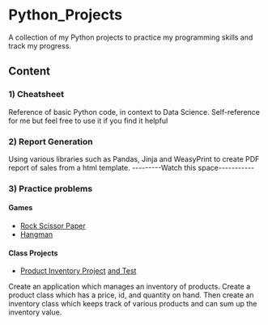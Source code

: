 # Python_Projects
A collection of my Python projects to practice my programming skills and track my progress.

## Content

### 1) Cheatsheet
Reference of basic Python code, in context to Data Science. Self-reference for me but feel free to use it if you find it helpful
### 2) Report Generation
Using various libraries such as Pandas, Jinja and WeasyPrint to create PDF report of sales from a html template.
---------Watch this space-----------
### 3) Practice problems
#### Games

- [Rock Scissor Paper](https://github.com/HayatiHamzah/Python_Projects/blob/master/Games/Rock-paper-scissors.ipynb)
- [Hangman](https://github.com/HayatiHamzah/Python_Projects/blob/master/Games/Hangman.ipynb)
#### Class Projects
- [Product Inventory Project](https://github.com/HayatiHamzah/Python_Projects/blob/master/class_project/product_inventory.py)
[and Test](https://github.com/HayatiHamzah/Python_Projects/blob/master/class_project/product_inventory_tests.py)

Create an application which manages an inventory of products. Create a product class which has a price, id, and quantity on hand. Then create an inventory class which keeps track of various products and can sum up the inventory value.

